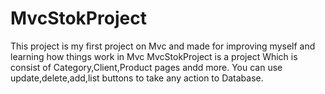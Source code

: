 # MvcStokProject
This project is my first project on Mvc and made for improving myself and learning how things work in Mvc 
MvcStokProject is a project Which is consist of Category,Client,Product pages andd more. You can use update,delete,add,list buttons to take any action to Database.
